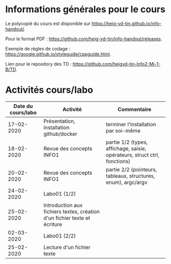 # Informations générales pour le cours

Le polycopié du cours est disponible sur https://heig-vd-tin.github.io/info-handout/.

Pour le format PDF :  https://github.com/heig-vd-tin/info-handout/releases.

Exemple de règles de codage : https://google.github.io/styleguide/cppguide.html.

Lien pour le repository des TD : https://github.com/heigvd-tin-Info2-Mi-1-B/TD.

# Activités cours/labo
| Date du cours/labo | Activité | Commentaire |
|---|---|---|
|17-02-2020 | Présentation, installation github/docker | terminer l'installation par soi-même |
|18-02-2020 | Revue des concepts INFO1 | partie 1/2 (types, affichage, saisie, opérateurs, struct ctrl, fonctions)|
|20-02-2020 | Revue des concepts INFO1 | partie 2/2 (pointeurs, tableaux, structures, enum), argc/argv |
|24-02-2020 | Labo01 (1/2) |  |
|25-02-2020 | Introduction aux fichiers textes, création d'un fichier texte et écriture |  |
|02-03-2020 | Labo01 (2/2) |  |
|25-02-2020 | Lecture d'un fichier texte |  |
